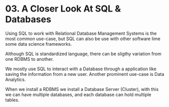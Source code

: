 # 03. A Closer Look At SQL & Databases

Using SQL to work with Relational Database Management Systems is the most common use-case, but SQL can also be use with other software lime some data science frameworks.

Although SQL is standardized language, there can be sligthy variation from one RDBMS to another.

We mostly use SQL to interact with a Database through a application like saving the information from a new user. Another prominent use-case is Data Analytics.

When we install a RDBMS we install a Database Server (Cluster), with this we can have multiple databases, and each database can hold multiple tables.
